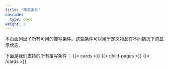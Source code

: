 ```yaml
---
title: "覆写条件"
cascade:
  type: docs
weight: 2
---
```


本页面列出了所有可用的覆写条件。这些条件可以用于定义物品在不同情况下的显示状态。

下面是我们支持的所有覆写条件：
{{< cards >}}
{{< child-pages >}}
{{< /cards >}}